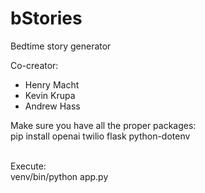 # bStories
Bedtime story generator

Co-creator:
* Henry Macht
* Kevin Krupa
* Andrew Hass

Make sure you have all the proper packages: <br /> 
pip install openai twilio flask python-dotenv <br /> <br />

Execute: <br /> 
venv/bin/python app.py <br />






      
      
